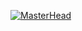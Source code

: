 [![MasterHead](https://user-images.githubusercontent.com/43166842/168422193-8d85e4e1-c3ec-4a17-8672-e98e0b9eb25d.png)](https://github.com/sliceem88)

